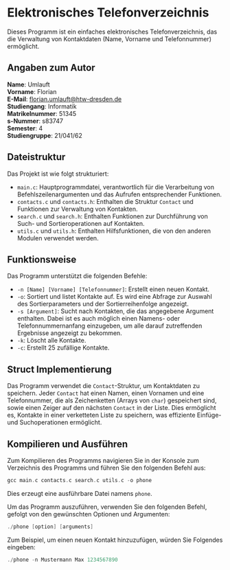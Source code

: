 # Elektronisches Telefonverzeichnis

Dieses Programm ist ein einfaches elektronisches Telefonverzeichnis, das die Verwaltung von Kontaktdaten (Name, Vorname und Telefonnummer) ermöglicht.

## Angaben zum Autor

**Name**: Umlauft  
**Vorname**: Florian  
**E-Mail**: florian.umlauft@htw-dresden.de  
**Studiengang**: Informatik  
**Matrikelnummer**: 51345  
**s-Nummer**: s83747  
**Semester**: 4  
**Studiengruppe**: 21/041/62

## Dateistruktur

Das Projekt ist wie folgt strukturiert:

- `main.c`: Hauptprogrammdatei, verantwortlich für die Verarbeitung von Befehlszeilenargumenten und das Aufrufen entsprechender Funktionen.
- `contacts.c` und `contacts.h`: Enthalten die Struktur `Contact` und Funktionen zur Verwaltung von Kontakten.
- `search.c` und `search.h`: Enthalten Funktionen zur Durchführung von Such- und Sortieroperationen auf Kontakten.
- `utils.c` und `utils.h`: Enthalten Hilfsfunktionen, die von den anderen Modulen verwendet werden.

## Funktionsweise

Das Programm unterstützt die folgenden Befehle:

- `-n [Name] [Vorname] [Telefonnummer]`: Erstellt einen neuen Kontakt.
- `-o`: Sortiert und listet Kontakte auf. Es wird eine Abfrage zur Auswahl des Sortierparameters und der Sortierreihenfolge angezeigt.
- `-s [Argument]`: Sucht nach Kontakten, die das angegebene Argument enthalten. Dabei ist es auch möglich einen Namens- oder Telefonnummernanfang einzugeben, um alle darauf zutreffenden Ergebnisse angezeigt zu bekommen.
- `-k`: Löscht alle Kontakte.
- `-c`: Erstellt 25 zufällige Kontakte.

## Struct Implementierung

Das Programm verwendet die `Contact`-Struktur, um Kontaktdaten zu speichern. Jeder `Contact` hat einen Namen, einen Vornamen und eine Telefonnummer, die als Zeichenketten (Arrays von `char`) gespeichert sind, sowie einen Zeiger auf den nächsten `Contact` in der Liste. Dies ermöglicht es, Kontakte in einer verketteten Liste zu speichern, was effiziente Einfüge- und Suchoperationen ermöglicht.

## Kompilieren und Ausführen

Zum Kompilieren des Programms navigieren Sie in der Konsole zum Verzeichnis des Programms und führen Sie den folgenden Befehl aus:

```C
gcc main.c contacts.c search.c utils.c -o phone
```

Dies erzeugt eine ausführbare Datei namens `phone`.

Um das Programm auszuführen, verwenden Sie den folgenden Befehl, gefolgt von den gewünschten Optionen und Argumenten:

```C
./phone [option] [arguments]
```

Zum Beispiel, um einen neuen Kontakt hinzuzufügen, würden Sie Folgendes eingeben:

```C
./phone -n Mustermann Max 1234567890
```
